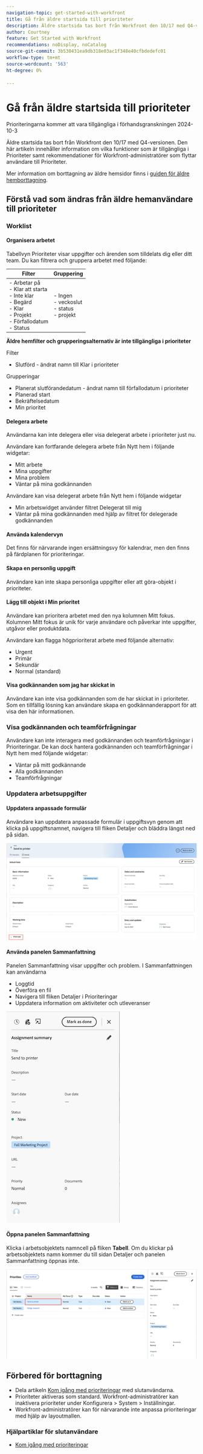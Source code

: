 ```yaml
---
navigation-topic: get-started-with-workfront
title: Gå från äldre startsida till prioriteter
description: Äldre startsida tas bort från Workfront den 10/17 med Q4-versionen. Den här artikeln innehåller information om vilka funktioner som är tillgängliga i Prioriteter samt rekommendationer för Workfront-administratörer som flyttar användare till Prioriteter.
author: Courtney
feature: Get Started with Workfront
recommendations: noDisplay, noCatalog
source-git-commit: 3b530431ea9db318e03ac1f348e40cfbdedefc01
workflow-type: tm+mt
source-wordcount: '563'
ht-degree: 0%

---
```



# Gå från äldre startsida till prioriteter

<span class="preview">Prioriteringarna kommer att vara tillgängliga i förhandsgranskningen 2024-10-3</span>

Äldre startsida tas bort från Workfront den 10/17 med Q4-versionen. Den här artikeln innehåller information om vilka funktioner som är tillgängliga i Prioriteter samt rekommendationer för Workfront-administratörer som flyttar användare till Prioriteter.

Mer information om borttagning av äldre hemsidor finns i [guiden för äldre hemborttagning](/help/quicksilver/product-announcements/announcements/legacy-home-deprecation.md).

## Förstå vad som ändras från äldre hemanvändare till prioriteter

### Worklist

#### Organisera arbetet

Tabellvyn Prioriteter visar uppgifter och ärenden som tilldelats dig eller ditt team. Du kan filtrera och gruppera arbetet med följande:

| **Filter** | **Gruppering** |
|------------|-----------|
| - Arbetar på <br> - Klar att starta <br> - Inte klar <br> - Begärd <br> - Klar <br> - Projekt <br> - Förfallodatum <br> - Status | - Ingen <br> - veckoslut <br> - status <br> - projekt |


**Äldre hemfilter och grupperingsalternativ är inte tillgängliga i prioriteter**

Filter

* Slutförd - ändrat namn till Klar i prioriteter

Grupperingar

* Planerat slutförandedatum - ändrat namn till förfallodatum i prioriteter
* Planerad start
* Bekräftelsedatum
* Min prioritet

#### Delegera arbete

Användarna kan inte delegera eller visa delegerat arbete i prioriteter just nu.

Användare kan fortfarande delegera arbete från Nytt hem i följande widgetar:

* Mitt arbete
* Mina uppgifter
* Mina problem
* Väntar på mina godkännanden

Användare kan visa delegerat arbete från Nytt hem i följande widgetar

* Min arbetswidget använder filtret Delegerat till mig
* Väntar på mina godkännanden med hjälp av filtret för delegerade godkännanden

#### Använda kalendervyn

Det finns för närvarande ingen ersättningsvy för kalendrar, men den finns på färdplanen för prioriteringar.

#### Skapa en personlig uppgift

Användare kan inte skapa personliga uppgifter eller att göra-objekt i prioriteter.

#### Lägg till objekt i Min prioritet

Användare kan prioritera arbetet med den nya kolumnen Mitt fokus. Kolumnen Mitt fokus är unik för varje användare och påverkar inte uppgifter, utgåvor eller produktdata.

Användare kan flagga högprioriterat arbete med följande alternativ:

* Urgent
* Primär
* Sekundär
* Normal (standard)

#### Visa godkännanden som jag har skickat in

Användare kan inte visa godkännanden som de har skickat in i prioriteter. Som en tillfällig lösning kan användare skapa en godkännanderapport för att visa den här informationen.

### Visa godkännanden och teamförfrågningar

Användare kan inte interagera med godkännanden och teamförfrågningar i Prioriteringar. De kan dock hantera godkännanden och teamförfrågningar i Nytt hem med följande widgetar:

* Väntar på mitt godkännande
* Alla godkännanden
* Teamförfrågningar

### Uppdatera arbetsuppgifter

#### Uppdatera anpassade formulär

Användare kan uppdatera anpassade formulär i uppgiftsvyn genom att klicka på uppgiftsnamnet, navigera till fliken Detaljer och bläddra längst ned på sidan.

![](assets/custom-form-priorities.png)

#### Använda panelen Sammanfattning

Panelen Sammanfattning visar uppgifter och problem. I Sammanfattningen kan användarna

* Loggtid
* Överföra en fil
* Navigera till fliken Detaljer i Prioriteringar
* Uppdatera information om aktiviteter och utleveranser

![](assets/assignments-summary.png)

<!--Can admins customize this? It looks different from the task/issue summary in other areas. -->

#### Öppna panelen Sammanfattning

Klicka i arbetsobjektets namncell på fliken **Tabell**. Om du klickar på arbetsobjektets namn kommer du till sidan Detaljer och panelen Sammanfattning öppnas inte.

![](assets/open-summary-priorities.png)


## Förbered för borttagning

* Dela artikeln [Kom igång med prioriteringar](/help/quicksilver/workfront-basics/priorities/get-started-with-priorities.md) med slutanvändarna.
* Prioriteter aktiveras som standard. Workfront-administratörer kan inaktivera prioriteter under Konfigurera > System > Inställningar.
* Workfront-administratörer kan för närvarande inte anpassa prioriteringar med hjälp av layoutmallen.

### Hjälpartiklar för slutanvändare

* [Kom igång med prioriteringar](/help/quicksilver/workfront-basics/priorities/get-started-with-priorities.md)